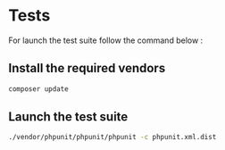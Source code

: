Tests
=====

For launch the test suite follow the command below :

## Install the required vendors

```bash
composer update
```

## Launch the test suite

```bash
./vendor/phpunit/phpunit/phpunit -c phpunit.xml.dist
```
